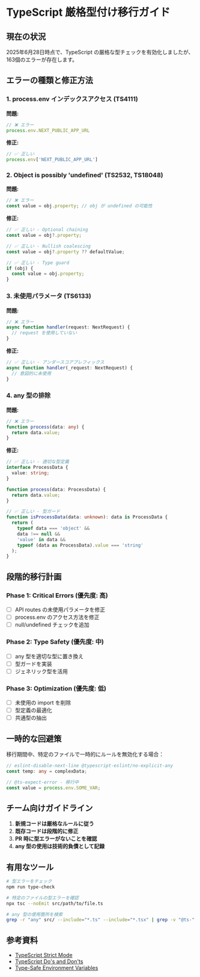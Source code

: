 # TypeScript 厳格型付け移行ガイド

## 現在の状況

2025年6月28日時点で、TypeScript の厳格な型チェックを有効化しましたが、163個のエラーが存在します。

## エラーの種類と修正方法

### 1. process.env インデックスアクセス (TS4111)

**問題:**
```typescript
// ❌ エラー
process.env.NEXT_PUBLIC_APP_URL
```

**修正:**
```typescript
// ✅ 正しい
process.env['NEXT_PUBLIC_APP_URL']
```

### 2. Object is possibly 'undefined' (TS2532, TS18048)

**問題:**
```typescript
// ❌ エラー
const value = obj.property; // obj が undefined の可能性
```

**修正:**
```typescript
// ✅ 正しい - Optional chaining
const value = obj?.property;

// ✅ 正しい - Nullish coalescing
const value = obj?.property ?? defaultValue;

// ✅ 正しい - Type guard
if (obj) {
  const value = obj.property;
}
```

### 3. 未使用パラメータ (TS6133)

**問題:**
```typescript
// ❌ エラー
async function handler(request: NextRequest) {
  // request を使用していない
}
```

**修正:**
```typescript
// ✅ 正しい - アンダースコアプレフィックス
async function handler(_request: NextRequest) {
  // 意図的に未使用
}
```

### 4. any 型の排除

**問題:**
```typescript
// ❌ エラー
function process(data: any) {
  return data.value;
}
```

**修正:**
```typescript
// ✅ 正しい - 適切な型定義
interface ProcessData {
  value: string;
}

function process(data: ProcessData) {
  return data.value;
}

// ✅ 正しい - 型ガード
function isProcessData(data: unknown): data is ProcessData {
  return (
    typeof data === 'object' &&
    data !== null &&
    'value' in data &&
    typeof (data as ProcessData).value === 'string'
  );
}
```

## 段階的移行計画

### Phase 1: Critical Errors (優先度: 高)
- [ ] API routes の未使用パラメータを修正
- [ ] process.env のアクセス方法を修正
- [ ] null/undefined チェックを追加

### Phase 2: Type Safety (優先度: 中)
- [ ] any 型を適切な型に置き換え
- [ ] 型ガードを実装
- [ ] ジェネリック型を活用

### Phase 3: Optimization (優先度: 低)
- [ ] 未使用の import を削除
- [ ] 型定義の最適化
- [ ] 共通型の抽出

## 一時的な回避策

移行期間中、特定のファイルで一時的にルールを無効化する場合：

```typescript
// eslint-disable-next-line @typescript-eslint/no-explicit-any
const temp: any = complexData;

// @ts-expect-error - 移行中
const value = process.env.SOME_VAR;
```

## チーム向けガイドライン

1. **新規コードは厳格なルールに従う**
2. **既存コードは段階的に修正**
3. **PR 時に型エラーがないことを確認**
4. **any 型の使用は技術的負債として記録**

## 有用なツール

```bash
# 型エラーをチェック
npm run type-check

# 特定のファイルの型エラーを確認
npx tsc --noEmit src/path/to/file.ts

# any 型の使用箇所を検索
grep -r "any" src/ --include="*.ts" --include="*.tsx" | grep -v "@ts-"
```

## 参考資料

- [TypeScript Strict Mode](https://www.typescriptlang.org/tsconfig#strict)
- [TypeScript Do's and Don'ts](https://www.typescriptlang.org/docs/handbook/declaration-files/do-s-and-don-ts.html)
- [Type-Safe Environment Variables](https://www.typescriptlang.org/docs/handbook/declaration-merging.html#module-augmentation)